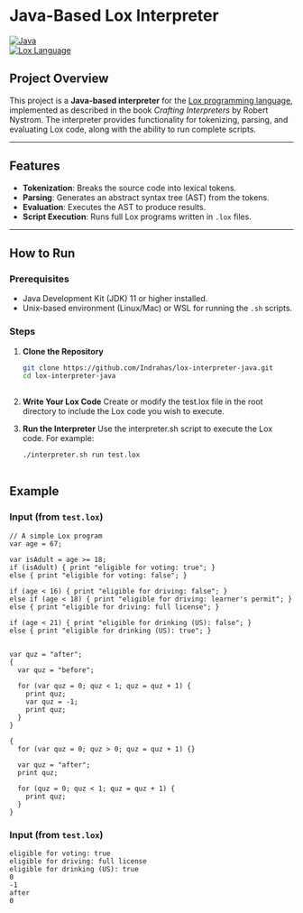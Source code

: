 # Java-Based Lox Interpreter  

[![Java](https://img.shields.io/badge/Language-Java-007396?logo=java&logoColor=white)](https://www.java.com/)  
[![Lox Language](https://img.shields.io/badge/Lox-Language-Informational)](https://www.craftinginterpreters.com/the-lox-language.html)  

## Project Overview  

This project is a **Java-based interpreter** for the [Lox programming language](https://www.craftinginterpreters.com/the-lox-language.html), implemented as described in the book *Crafting Interpreters* by Robert Nystrom. The interpreter provides functionality for tokenizing, parsing, and evaluating Lox code, along with the ability to run complete scripts.  

---

## Features  
- **Tokenization**: Breaks the source code into lexical tokens.  
- **Parsing**: Generates an abstract syntax tree (AST) from the tokens.  
- **Evaluation**: Executes the AST to produce results.  
- **Script Execution**: Runs full Lox programs written in `.lox` files.  

---

## How to Run  

### Prerequisites  
- Java Development Kit (JDK) 11 or higher installed.  
- Unix-based environment (Linux/Mac) or WSL for running the `.sh` scripts.  

### Steps  

1. **Clone the Repository**  
   ```bash  
   git clone https://github.com/Indrahas/lox-interpreter-java.git  
   cd lox-interpreter-java  
  
2. **Write Your Lox Code**
   Create or modify the test.lox file in the root directory to include the Lox code you wish to execute.

3. **Run the Interpreter**
   Use the interpreter.sh script to execute the Lox code. For example:
   ```bash  
   ./interpreter.sh run test.lox  
  

## Example  

### Input (from `test.lox`)  
```lox
// A simple Lox program  
var age = 67;

var isAdult = age >= 18;
if (isAdult) { print "eligible for voting: true"; }
else { print "eligible for voting: false"; }

if (age < 16) { print "eligible for driving: false"; }
else if (age < 18) { print "eligible for driving: learner's permit"; }
else { print "eligible for driving: full license"; }

if (age < 21) { print "eligible for drinking (US): false"; }
else { print "eligible for drinking (US): true"; }


var quz = "after";
{
  var quz = "before";

  for (var quz = 0; quz < 1; quz = quz + 1) {
    print quz;
    var quz = -1;
    print quz;
  }
}

{
  for (var quz = 0; quz > 0; quz = quz + 1) {}

  var quz = "after";
  print quz;

  for (quz = 0; quz < 1; quz = quz + 1) {
    print quz;
  }
}
```

### Input (from `test.lox`)  
```plaintext
eligible for voting: true
eligible for driving: full license
eligible for drinking (US): true
0
-1
after
0
